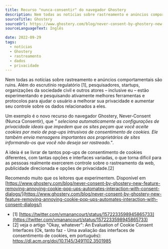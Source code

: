 ```yaml
---
title: Recurso "nunca-consentir" do navegador Ghostery
description: Nem todas as notícias sobre rastreamento e anúncios comportamentais são ruins. Além do escrutínio regulatório [3], pesquisadores, startups, organizações da sociedade civil e outros atores estão pesquisando ativamente melhores ferramentas e protocolos para ajudar o usuário a melhorar sua privacidade.
sourceTitle: Ghostery
sourceUrl: https://www.ghostery.com/blog/never-consent-by-ghostery-new-feature-removing-annoying-cookie-pop-ups-automates-interaction-with-consent-dialogs/
sourceLanguageText: Inglês

date: 2022-09-29
tags:
  - notícias
  - Ghostery
  - rastreamento
  - dados
  - privacidade
---
```


Nem todas as notícias sobre rastreamento e anúncios comportamentais são ruins. Além do escrutínio regulatório [1], pesquisadores, startups, organizações da sociedade civil e outros atores – inclusive eu – estão experimentando e pesquisando ativamente melhores ferramentas e protocolos para ajudar o usuário a melhorar sua privacidade e aumentar seu controle sobre os dados relacionados a eles.

Um exemplo é o novo recurso do navegador Ghostery, Never-Consent (Nunca Consentir), que _" seleciona automaticamente as configurações de privacidade ideais que impedem que os sites peçam que você aceite cookies por meio de pop-ups intrusivos de consentimento de cookies. Ele também envia mensagens importantes aos proprietários de sites informando-os que você não deseja ser rastreado."_.

A ideia é se livrar de tantos pop-ups de consentimento de cookies diferentes, com tantas opções e interfaces variadas, o que torna difícil para as pessoas realmente exercerem controle sobre o rastreamento da web, publicidade direcionada e opções de privacidade.[2]

Recomendo muito que os leitores que experimentem. Disponível em [https://www.ghostery.com/blog/never-consent-by-ghostery-new-feature-removing-annoying-cookie-pop-ups-automates-interaction-with-consent-dialogs/](https://www.ghostery.com/blog/never-consent-by-ghostery-new-feature-removing-annoying-cookie-pop-ups-automates-interaction-with-consent-dialogs/)

- [1] [https://twitter.com/vmanancourt/status/1572233598945865733](https://twitter.com/vmanancourt/status/1572233598945865733)
- [2] veja o artigo "Okay, whatever": An Evaluation of Cookie Consent Interfaces (Ok, tanto faz - Uma avaliação das interfaces de consentimento de cookies, em português): [https://dl.acm.org/doi/10.1145/3491102.3501985
](https://dl.acm.org/doi/10.1145/3491102.3501985
)
